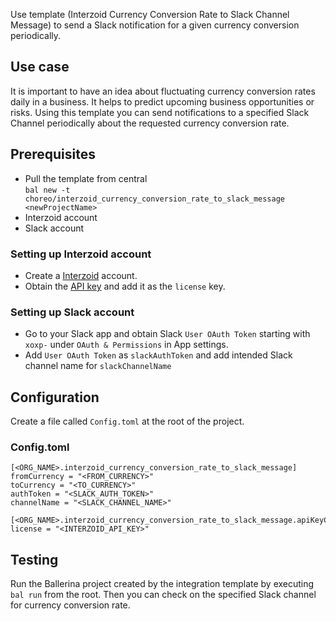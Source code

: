 Use template (Interzoid Currency Conversion Rate to Slack Channel Message) to send a Slack notification for a given currency conversion periodically.

## Use case
It is important to have an idea about fluctuating currency conversion rates daily in a business. It helps to predict upcoming business opportunities or risks. 
Using this template you can send notifications to a specified Slack Channel periodically about the requested currency conversion rate.

## Prerequisites
* Pull the template from central  
  `bal new -t choreo/interzoid_currency_conversion_rate_to_slack_message <newProjectName>`
* Interzoid account
* Slack account

### Setting up Interzoid account
* Create a [Interzoid](https://www.interzoid.com/register) account. 
* Obtain the [API key](https://www.interzoid.com/manage-api-account) and add it as the `license` key.

### Setting up Slack account
* Go to your Slack app and obtain Slack `User OAuth Token` starting with `xoxp-` under `OAuth & Permissions` in App settings. 
* Add `User OAuth Token` as `slackAuthToken` and add intended Slack channel name for `slackChannelName`

## Configuration
Create a file called `Config.toml` at the root of the project.

### Config.toml 

```
[<ORG_NAME>.interzoid_currency_conversion_rate_to_slack_message]
fromCurrency = "<FROM_CURRENCY>"
toCurrency = "<TO_CURRENCY>"
authToken = "<SLACK_AUTH_TOKEN>"
channelName = "<SLACK_CHANNEL_NAME>"

[<ORG_NAME>.interzoid_currency_conversion_rate_to_slack_message.apiKeyConfig]
license = "<INTERZOID_API_KEY>"
```

## Testing
Run the Ballerina project created by the integration template by executing `bal run` from the root.
Then you can check on the specified Slack channel for currency conversion rate.

